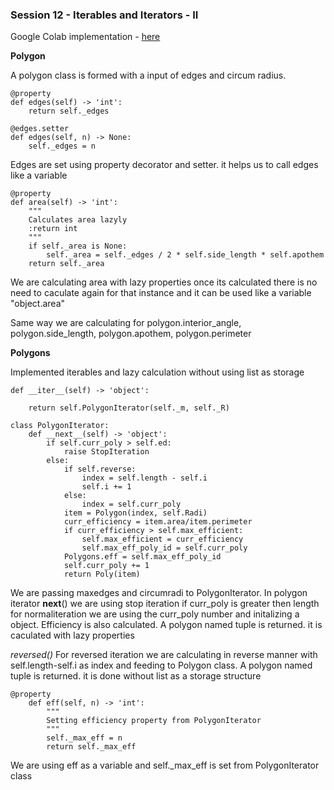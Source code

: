 ### Session 12 - Iterables and Iterators - II

Google Colab implementation - [here](https://colab.research.google.com/drive/10Ou_lKkizRuKMmykHUsgkmjPh-ERqfgm?usp=sharing)

**Polygon**

A polygon class is formed with a input of edges and circum radius. 

```
@property
def edges(self) -> 'int':    
    return self._edges

@edges.setter
def edges(self, n) -> None:    
    self._edges = n

```
Edges are set using property decorator and setter. it helps us to call edges like a variable

```
@property
def area(self) -> 'int':
    """
    Calculates area lazyly
    :return int
    """
    if self._area is None:
        self._area = self._edges / 2 * self.side_length * self.apothem
    return self._area
```
We are calculating area with lazy properties once its calculated there is no need to caculate again for that instance and it can be used like a variable "object.area"

Same way we are calculating for polygon.interior_angle, polygon.side_length, polygon.apothem, polygon.perimeter


**Polygons**

Implemented iterables and lazy calculation without using list as storage


```
def __iter__(self) -> 'object':
    
    return self.PolygonIterator(self._m, self._R)

class PolygonIterator:
    def __next__(self) -> 'object':               
        if self.curr_poly > self.ed:
            raise StopIteration
        else:
            if self.reverse:
                index = self.length - self.i
                self.i += 1                    
            else:
                index = self.curr_poly
            item = Polygon(index, self.Radi)
            curr_efficiency = item.area/item.perimeter
            if curr_efficiency > self.max_efficient:
                self.max_efficient = curr_efficiency
                self.max_eff_poly_id = self.curr_poly
            Polygons.eff = self.max_eff_poly_id
            self.curr_poly += 1              
            return Poly(item)

```

We are passing maxedges and circumradi to PolygonIterator. In polygon iterator __next__() we are using stop iteration if curr_poly is greater then length
for normaliteration we are using the curr_poly number and initalizing a object. Efficiency is also calculated. A polygon named tuple is returned. it is caculated with lazy properties

*reversed()*
For reversed iteration we are calculating in reverse manner with self.length-self.i as index and feeding to Polygon class. A polygon named tuple is returned.
it is done without list as a storage structure

```
@property
    def eff(self, n) -> 'int':
        """
        Setting efficiency property from PolygonIterator
        """
        self._max_eff = n 
        return self._max_eff

```

We are using eff as a variable and self._max_eff is set from PolygonIterator class










